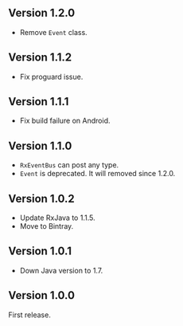Version 1.2.0
---
* Remove `Event` class.

Version 1.1.2
---
* Fix proguard issue.

Version 1.1.1
---
* Fix build failure on Android.

Version 1.1.0
---
* `RxEventBus` can post any type.
* `Event` is deprecated. It will removed since 1.2.0.

Version 1.0.2
---
* Update RxJava to 1.1.5.
* Move to Bintray.

Version 1.0.1
---
* Down Java version to 1.7.

Version 1.0.0
---
First release.

